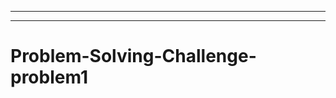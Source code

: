 -------------
-----------------------------------------------------------------------------------
# Problem-Solving-Challenge-problem1

